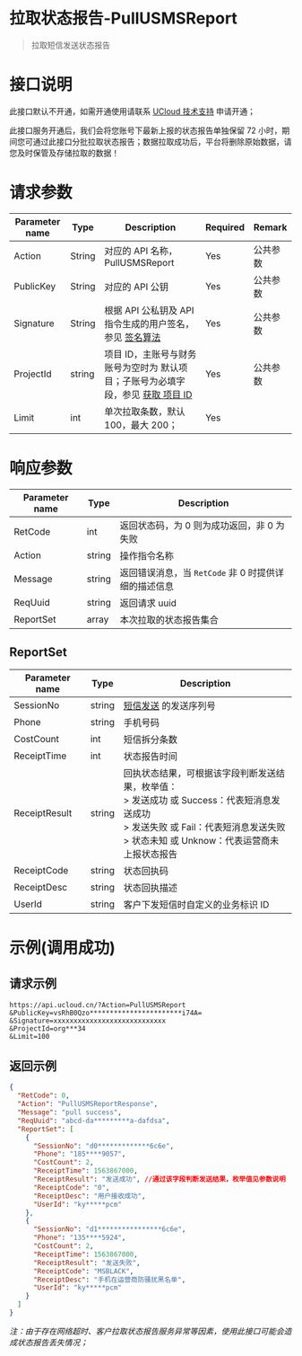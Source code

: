 # 拉取状态报告-PullUSMSReport

> 拉取短信发送状态报告

# 接口说明

此接口默认不开通，如需开通使用请联系 [UCloud 技术支持](https://www.ucloud.cn/site/service.html) 申请开通；

此接口服务开通后，我们会将您账号下最新上报的状态报告单独保留 72 小时，期间您可通过此接口分批拉取状态报告；数据拉取成功后，平台将删除原始数据，请您及时保管及存储拉取的数据！

# 请求参数

| Parameter name | Type   | Description                                                                                                                            | Required | Remark   |
| -------------- | ------ | -------------------------------------------------------------------------------------------------------------------------------------- | -------- | -------- |
| Action         | String | 对应的 API 名称，PullUSMSReport                                                                                                        | Yes      | 公共参数 |
| PublicKey      | String | 对应的 API 公钥                                                                                                                        | Yes      | 公共参数 |
| Signature      | String | 根据 API 公私钥及 API 指令生成的用户签名，参见 [签名算法](https://docs.ucloud.cn/api/summary/signature)                                | Yes      | 公共参数 |
| ProjectId      | string | 项目 ID，主账号与财务账号为空时为 默认项目；子账号为必填字段，参见 [获取 项目 ID](https://docs.ucloud.cn/api/summary/get_project_list) | Yes      | 公共参数 |
| Limit          | int    | 单次拉取条数，默认 100，最大 200；                                                                                                     | Yes      |          |

# 响应参数

| Parameter name | Type   | Description                                          |
| -------------- | ------ | ---------------------------------------------------- |
| RetCode        | int    | 返回状态码，为 0 则为成功返回，非 0 为失败           |
| Action         | string | 操作指令名称                                         |
| Message        | string | 返回错误消息，当 `RetCode` 非 0 时提供详细的描述信息 |
| ReqUuid        | string | 返回请求 uuid                                        |
| ReportSet      | array  | 本次拉取的状态报告集合                               |

## ReportSet

| Parameter name | Type   | Description                                                                                                                                                                               |
| -------------- | ------ | ----------------------------------------------------------------------------------------------------------------------------------------------------------------------------------------- |
| SessionNo      | string | [短信发送](docs.ucloud.cn/api/usms-api/send_usms_message) 的发送序列号                                                                                                            |
| Phone          | string | 手机号码                                                                                                                                                                                  |
| CostCount      | int    | 短信拆分条数                                                                                                                                                                              |
| ReceiptTime    | int    | 状态报告时间                                                                                                                                                                              |
| ReceiptResult  | string | 回执状态结果，可根据该字段判断发送结果，枚举值：<br />> 发送成功 或 Success：代表短消息发送成功<br />> 发送失败 或 Fail：代表短消息发送失败<br />> 状态未知 或 Unknow：代表运营商未上报状态报告 |
| ReceiptCode    | string | 状态回执码                                                                                                                                                                                |
| ReceiptDesc    | string | 状态回执描述                                                                                                                                                                              |
| UserId         | string | 客户下发短信时自定义的业务标识 ID                                                                                                                                                         |

# 示例(调用成功)

## 请求示例

```http
https://api.ucloud.cn/?Action=PullUSMSReport
&PublicKey=vsRhB0Qzo***********************i74A=
&Signature=xxxxxxxxxxxxxxxxxxxxxxxxxxxx
&ProjectId=org***34
&Limit=100
```

## 返回示例

```json
{
  "RetCode": 0,
  "Action": "PullUSMSReportResponse",
  "Message": "pull success",
  "ReqUuid": "abcd-da*********a-dafdsa",
  "ReportSet": [
    {
      "SessionNo": "d0*************6c6e",
      "Phone": "185****9057",
      "CostCount": 2,
      "ReceiptTime": 1563867000,
      "ReceiptResult": "发送成功", //通过该字段判断发送结果，枚举值见参数说明
      "ReceiptCode": "0",
      "ReceiptDesc": "用户接收成功",
      "UserId": "ky*****pcm"
    },
    {
      "SessionNo": "d1****************6c6e",
      "Phone": "135****5924",
      "CostCount": 2,
      "ReceiptTime": 1563867000,
      "ReceiptResult": "发送失败",
      "ReceiptCode": "MSBLACK",
      "ReceiptDesc": "手机在运营商防骚扰黑名单",
      "UserId": "ky*****pcm"
    }
  ]
}
```

_注：由于存在网络超时、客户拉取状态报告服务异常等因素，使用此接口可能会造成状态报告丢失情况；_
